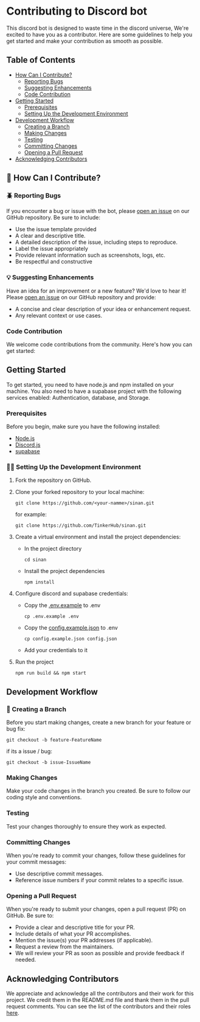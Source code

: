 # Contributing to Discord bot

This discord bot is designed to waste time in the discord universe, We're excited to have you as a contributor. Here are some guidelines to help you get started and make your contribution as smooth as possible.

## Table of Contents

- [How Can I Contribute?](#how-can-i-contribute)
  - [Reporting Bugs](#reporting-bugs)
  - [Suggesting Enhancements](#suggesting-enhancements)
  - [Code Contribution](#code-contribution)
- [Getting Started](#getting-started)
  - [Prerequisites](#prerequisites)
  - [Setting Up the Development Environment](#setting-up-the-development-environment)
- [Development Workflow](#development-workflow)
  - [Creating a Branch](#creating-a-branch)
  - [Making Changes](#making-changes)
  - [Testing](#testing)
  - [Committing Changes](#committing-changes)
  - [Opening a Pull Request](#opening-a-pull-request)
- [Acknowledging Contributors](#acknowledging-contributors)

## 🤔 How Can I Contribute?

### 🪲 Reporting Bugs

If you encounter a bug or issue with the bot, please [open an issue](https://github.com/TinkerHub/sinan/issues/new) on our GitHub repository. Be sure to include:

- Use the issue template provided
- A clear and descriptive title.
- A detailed description of the issue, including steps to reproduce.
- Label the issue appropriately
- Provide relevant information such as screenshots, logs, etc.
- Be respectful and constructive

### 💡 Suggesting Enhancements

Have an idea for an improvement or a new feature? We'd love to hear it! Please [open an issue](https://github.com/TinkerHub/sinan/issues/new) on our GitHub repository and provide:

- A concise and clear description of your idea or enhancement request.
- Any relevant context or use cases.

### Code Contribution

We welcome code contributions from the community. Here's how you can get started:

## Getting Started

To get started, you need to have node.js and npm installed on your machine. You also need to have a supabase project with the following services enabled: Authentication, database, and Storage.

### Prerequisites

Before you begin, make sure you have the following installed:

- [Node.js]()
- [Discord.js]()
- [supabase](https://supabase.com/docs/reference/python/introduction)

### 🧑‍💻 Setting Up the Development Environment

1. Fork the repository on GitHub.

2. Clone your forked repository to your local machine:

   ```shell
   git clone https://github.com/<your-namme>/sinan.git
   ```

   for example:

   ```shell
   git clone https://github.com/TinkerHub/sinan.git
   ```

3. Create a virtual environment and install the project dependencies:

   - In the project directory

     ```shell
     cd sinan
     ```


   - Install the project dependencies

     ```shell
     npm install
     ```

4. Configure discord and supabase credentials:

   - Copy the [.env.example](.env.example) to .env

     ```shell
     cp .env.example .env
     ```
   - Copy the [config.example.json](config.example.json) to .env

     ```shell
     cp config.example.json config.json
     ```

   - Add your credentials to it

5. Run the project

    ```shell
    npm run build && npm start
    ```



## Development Workflow

### 🌿 Creating a Branch

Before you start making changes, create a new branch for your feature or bug fix:

```shell
git checkout -b feature-FeatureName
```

if its a issue / bug:

```shell
git checkout -b issue-IssueName
```

### Making Changes

Make your code changes in the branch you created. Be sure to follow our coding style and conventions.

### Testing

Test your changes thoroughly to ensure they work as expected.

### Committing Changes

When you're ready to commit your changes, follow these guidelines for your commit messages:

- Use descriptive commit messages.
- Reference issue numbers if your commit relates to a specific issue.

### Opening a Pull Request

When you're ready to submit your changes, open a pull request (PR) on GitHub. Be sure to:

- Provide a clear and descriptive title for your PR.
- Include details of what your PR accomplishes.
- Mention the issue(s) your PR addresses (if applicable).
- Request a review from the maintainers.
- We will review your PR as soon as possible and provide feedback if needed.

## Acknowledging Contributors

We appreciate and acknowledge all the contributors and their work for this project. We credit them in the README.md file and thank them in the pull request comments. You can see the list of the contributors and their roles [here](README.md).
